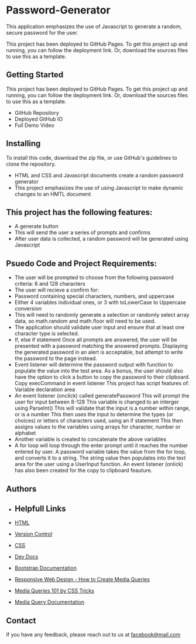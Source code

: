 
# Password-Generator

This application emphasizes the use of Javascript to generate a random, secure password for the user.

This project has been deployed to GitHub Pages. To get this project up and running, you can follow the deployment link. Or, download the sources files to use this as a template.


## Getting Started
This project has been deployed to GitHub Pages. To get this project up and running, you can follow the deployment link. Or, download the sources files to use this as a template.

- GitHub Repository
- Deployed GitHub IO
- Full Demo Video


## Installing

To install this code, download the zip file, or use GitHub's guidelines to clone the repository.


- HTML and CSS and Javascript documents create a random password generator
- This project emphasizes the use of using Javascript to make dynamic changes to an HMTL document




## This project has the following features:

- A generate button
- This will send the user a series of prompts and confirms
- After user data is collected, a random password will be generated using Javascript

## Psuedo Code and Project Requirements:
- The user will be prompted to choose from the following password criteria: 8 and 128 characters
- The user will recieve a confirm for:
- Password containing special characters, numbers, and uppercase
- Either 4 variables individual ones, or 3 with toLowerCase to Uppercase conversion
- This will need to randomly generate a selection or randomly select array data, so math.random and math.floor will need to be used.
- The application should validate user input and ensure that at least one character type is selected.
- If, else if statement
Once all prompts are answered, the user will be presented with a password matching the answered prompts. Displaying the generated password in an alert is acceptable, but attempt to write the password to the page instead.
- Event listener will determine the password output with function to populate the value into the test area.
As a bonus, the user should also have the option to click a button to copy the password to their clipboard.
Copy execCommand in event listener
This project has script features of:
Variable declaration area
- An event listener (onclick) called generatePassword
This will prompt the user for input between 8-128
This variable is changed to an interger using ParseInt()
This will validate that the input is a number within range, or is a number
This then uses the input to determine the types (or choices) or letters of characters used, using an if statement
This then assigns values to the variables using arrays for character, number or alphabet
- Another variable is created to concatenate the above variables
- A for loop will loop through the enter prompt until it reaches the number entered by user.
A password variable takes the value from the for loop, and converts it to a string.
The string value then populates into the text area for the user using a UserInput function.
An event listener (onlick) has also been created for the copy to clipboard feauture.
## Authors

- ##  Helpfull Links

 - [HTML](https://developer.mozilla.org/en-US/docs/Web/HTML)
 - [Version Control](https://en.wikipedia.org/wiki/Version_control)
 - [CSS](https://developer.mozilla.org/en-US/docs/Web/CSS)
 - [Dev Docs](https://devdocs.io/)
- [Bootstrap Documentation](https://getbootstrap.com/docs/4.0/getting-started/introduction/)

- [Responsive Web Design - How to Create Media Queries](https://www.youtube.com/watch?v=5xzaGSYd7jM)

- [Media Queries 101 by CSS Tricks](https://css-tricks.com/css-media-queries/)

- [Media Query Documentation](https://www.w3schools.com/css/css_rwd_mediaqueries.asp)



## Contact 

If you have any feedback, please reach out to us at facebook@mail.com

